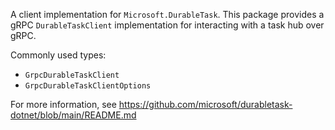 A client implementation for `Microsoft.DurableTask`. This package provides a gRPC `DurableTaskClient` implementation for interacting with a task hub over gRPC.

Commonly used types:
- `GrpcDurableTaskClient`
- `GrpcDurableTaskClientOptions`

For more information, see https://github.com/microsoft/durabletask-dotnet/blob/main/README.md